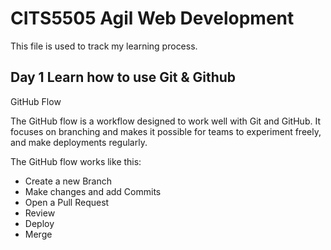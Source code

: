 # CITS5505 Agil Web Development
This file is used to track my learning process.
## Day 1 Learn how to use Git & Github

GitHub Flow

The GitHub flow is a workflow designed to work well with Git and GitHub.
It focuses on branching and makes it possible for teams to experiment freely, and make deployments regularly.

The GitHub flow works like this:
* Create a new Branch
* Make changes and add Commits
* Open a Pull Request
* Review
* Deploy
* Merge